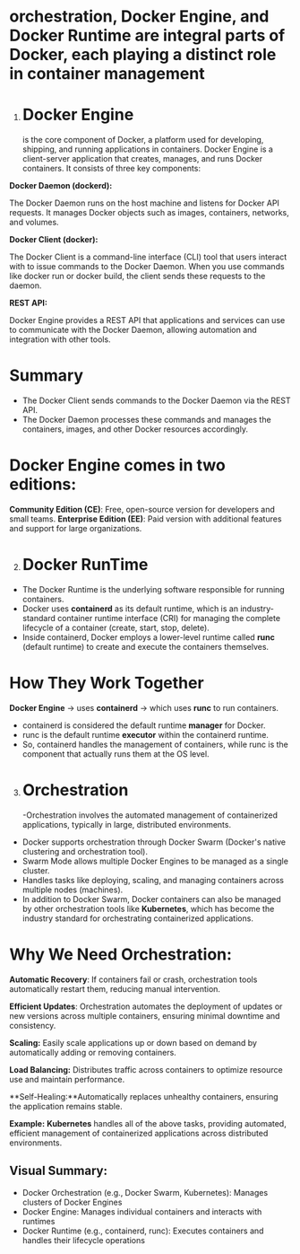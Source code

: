 # orchestration, Docker Engine, and Docker Runtime are integral parts of Docker, each playing a distinct role in container management

1. # **Docker Engine**
   is the core component of Docker, a platform used for developing, shipping, and running applications in containers. Docker Engine is a client-server application that creates, manages, and runs Docker containers. It consists of three key components:

**Docker Daemon (dockerd):**

The Docker Daemon runs on the host machine and listens for Docker API requests. It manages Docker objects such as images, containers, networks, and volumes.

**Docker Client (docker):**

The Docker Client is a command-line interface (CLI) tool that users interact with to issue commands to the Docker Daemon. When you use commands like docker run or docker build, the client sends these requests to the daemon.

 **REST API:**

Docker Engine provides a REST API that applications and services can use to communicate with the Docker Daemon, allowing automation and integration with other tools.

# Summary

- The Docker Client sends commands to the Docker Daemon via the REST API.
- The Docker Daemon processes these commands and manages the containers, images, and other Docker resources accordingly.

# Docker Engine comes in two editions:

**Community Edition (CE)**: Free, open-source version for developers and small teams.
**Enterprise Edition (EE)**: Paid version with additional features and support for large organizations.

2. # Docker RunTime

- The Docker Runtime is the underlying software responsible for running containers.
- Docker uses **containerd** as its default runtime, which is an industry-standard container runtime interface (CRI) for managing the complete lifecycle of a container (create, start, stop, delete).
- Inside containerd, Docker employs a lower-level runtime called **runc** (default runtime) to create and execute the containers themselves.

# How They Work Together

**Docker Engine** → uses **containerd** → which uses **runc** to run containers.

- containerd is considered the default runtime **manager** for Docker.
- runc is the default runtime **executor** within the containerd runtime.
- So, containerd handles the management of containers, while runc is the component that actually runs them at the OS level.

3. # **Orchestration**
   -Orchestration involves the automated management of containerized applications, typically in large, distributed environments.

- Docker supports orchestration through Docker Swarm (Docker's native clustering and orchestration tool).
- Swarm Mode allows multiple Docker Engines to be managed as a single cluster.
- Handles tasks like deploying, scaling, and managing containers across multiple nodes (machines).
- In addition to Docker Swarm, Docker containers can also be managed by other orchestration tools like **Kubernetes**, which has become the industry standard for orchestrating containerized applications.

# Why We Need Orchestration:

**Automatic Recovery**: If containers fail or crash, orchestration tools automatically restart them, reducing manual intervention.

**Efficient Updates**: Orchestration automates the deployment of updates or new versions across multiple containers, ensuring minimal downtime and consistency.

**Scaling:** Easily scale applications up or down based on demand by automatically adding or removing containers.

**Load Balancing:** Distributes traffic across containers to optimize resource use and maintain performance.

**Self-Healing:**Automatically replaces unhealthy containers, ensuring the application remains stable.

**Example:** **Kubernetes** handles all of the above tasks, providing automated, efficient management of containerized applications across distributed environments.

## Visual Summary:

- Docker Orchestration (e.g., Docker Swarm, Kubernetes):
  Manages clusters of Docker Engines
- Docker Engine:
  Manages individual containers and interacts with runtimes
- Docker Runtime (e.g., containerd, runc):
  Executes containers and handles their lifecycle operations
